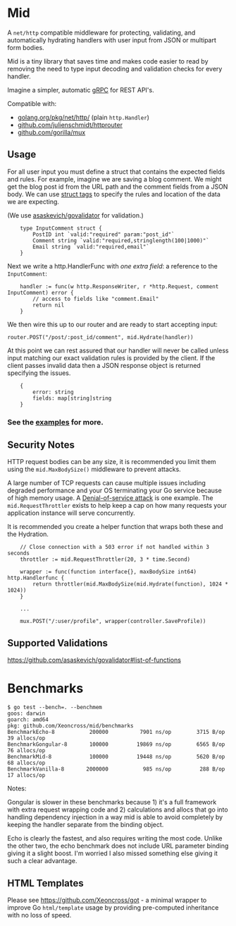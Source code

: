 # Mid

A `net/http` compatible middleware for protecting, validating, and automatically
hydrating handlers with user input from JSON or multipart form bodies.

Mid is a tiny library that saves time and makes code easier to read by removing
the need to type input decoding and validation checks for every handler.

Imagine a simpler, automatic [gRPC](https://grpc.io/) for REST API's.

Compatible with:

- [golang.org/pkg/net/http/](https://golang.org/pkg/net/http/) (plain `http.Handler`)
- [github.com/julienschmidt/httprouter](https://github.com/julienschmidt/httprouter)
- [github.com/gorilla/mux](https://github.com/gorilla/mux)

## Usage

For all user input you must define a struct that contains the expected fields and rules. For example, imagine we are saving a blog comment. We might get the blog post id from the URL path and the comment fields from a JSON body. We can use [struct tags](https://github.com/golang/go/wiki/Well-known-struct-tags) to specify the rules and location of the data we are expecting.

(We use [asaskevich/govalidator](https://github.com/asaskevich/govalidator#validatestruct-2) for validation.)

		type InputComment struct {
			PostID int `valid:"required" param:"post_id"`
			Comment string `valid:"required,stringlength(100|1000)"`
			Email string `valid:"required,email"`
		}

Next we write a http.HandlerFunc with _one extra field_: a reference to the `InputComment`:

		handler := func(w http.ResponseWriter, r *http.Request, comment InputComment) error {
			// access to fields like "comment.Email"
			return nil
		}

We then wire this up to our router and are ready to start accepting input:

    router.POST("/post/:post_id/comment", mid.Hydrate(handler))

At this point we can rest assured that our handler will never be called unless input
matching our exact validation rules is provided by the client. If the client passes
invalid data then a JSON response object is returned specifying the issues.

		{
			error: string
			fields: map[string]string
		}


### See the [examples](https://github.com/Xeoncross/mid/tree/master/examples) for more.

## Security Notes

HTTP request bodies can be any size, it is recommended you limit them using the
`mid.MaxBodySize()` middleware to prevent attacks.

A large number of TCP requests can cause multiple issues including degraded
performance and your OS terminating your Go service because of high memory usage.
A [Denial-of-service attack](https://en.wikipedia.org/wiki/Denial-of-service_attack)
is one example. The `mid.RequestThrottler` exists to help keep a cap on how many
requests your application instance will serve concurrently.

It is recommended you create a helper function that wraps both these and the Hydration.

		// Close connection with a 503 error if not handled within 3 seconds
		throttler := mid.RequestThrottler(20, 3 * time.Second)

		wrapper := func(function interface{}, maxBodySize int64) http.Handlerfunc {
			return throttler(mid.MaxBodySize(mid.Hydrate(function), 1024 * 1024))
		}

		...

		mux.POST("/:user/profile", wrapper(controller.SaveProfile))


## Supported Validations

https://github.com/asaskevich/govalidator#list-of-functions


# Benchmarks

```
$ go test --bench=. --benchmem
goos: darwin
goarch: amd64
pkg: github.com/Xeoncross/mid/benchmarks
BenchmarkEcho-8       	  200000	      7901 ns/op	    3715 B/op	      39 allocs/op
BenchmarkGongular-8   	  100000	     19869 ns/op	    6565 B/op	      76 allocs/op
BenchmarkMid-8        	  100000	     19448 ns/op	    5620 B/op	      68 allocs/op
BenchmarkVanilla-8    	 2000000	       985 ns/op	     288 B/op	      17 allocs/op
```

Notes:

Gongular is slower in these benchmarks because 1) it's a full framework with extra request wrapping code and 2) calculations and allocs that go into handling dependency injection in a way mid is able to avoid completely by keeping the handler separate from the binding object.

Echo is clearly the fastest, and also requires writing the most code. Unlike the other two, the echo benchmark does not include URL parameter binding giving it a slight boost. I'm worried I also missed something else giving it such a clear advantage.


## HTML Templates

Please see https://github.com/Xeoncross/got - a minimal wrapper to improve Go `html/template` usage by providing pre-computed inheritance with no loss of speed.
